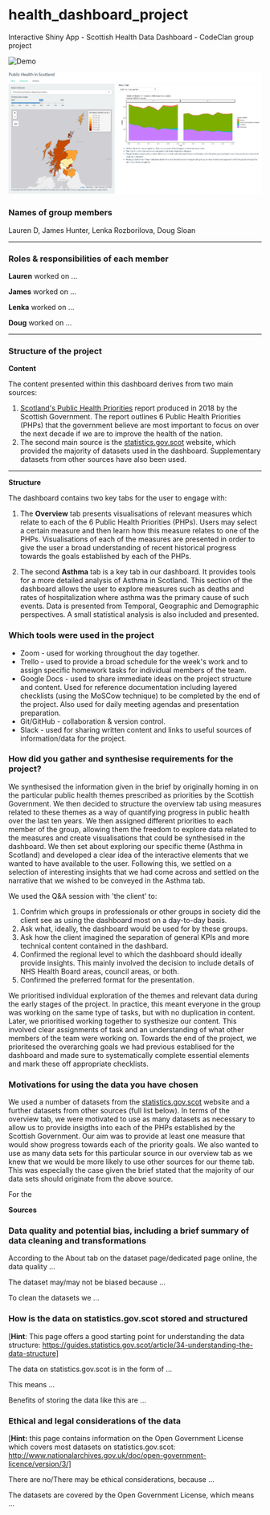 # health_dashboard_project
Interactive Shiny App - Scottish Health Data Dashboard - CodeClan group project

![Demo](https://github.com/LenkaRo/health_dashboard_project/blob/main/descriptions/readme_prntscrs/Screen%20Recording%202021-02-01%20at%2014.30.19.gif)

![](descriptions/readme_prntscrs/image.png)

### Names of group members

Lauren D, James Hunter, Lenka Rozborilova, Doug Sloan

----------

### Roles & responsibilities of each member

**Lauren** worked on ...

**James** worked on ...

**Lenka** worked on ...

**Doug** worked on ...

----------

### Structure of the project

**Content**

The content presented within this dashboard derives from two main sources:

1. [Scotland's Public Health Priorities](https://www.gov.scot/binaries/content/documents/govscot/publications/corporate-report/2018/06/scotlands-public-health-priorities/documents/00536757-pdf/00536757-pdf/govscot%3Adocument/00536757.pdf) report produced in 2018 by the Scottish Government. The report outlines 6 Public Health Priorities (PHPs) that the government believe are most important to focus on over the next decade if we are to improve the health of the nation.
2. The second main source is the [statistics.gov.scot](https://statistics.gov.scot/home) website, which provided the majority of datasets used in the dashboard. Supplementary datasets from other sources have also been used.  


----------

**Structure**

The dashboard contains two key tabs for the user to engage with:

1. The **Overview** tab presents visualisations of relevant measures which relate to each of the 6 Public Health Priorities (PHPs). Users may select a certain measure and then learn how this measure relates to one of the PHPs. Visualisations of each of the measures are presented in order to give the user a broad understanding of recent historical progress towards the goals established by each of the PHPs.

2. The second **Asthma** tab is a key tab in our dashboard. It provides tools for a more detailed analysis of Asthma in Scotland. This section of the dashboard allows the user to explore measures such as deaths and rates of hospitalization where asthma was the primary cause of such events. Data is presented from Temporal, Geographic and Demographic perspectives. A small statistical analysis is also included and presented.

### Which tools were used in the project

* Zoom - used for working throughout the day together. 
* Trello - used to provide a broad schedule for the week's work and to assign specific homework tasks for individual members of the team.
* Google Docs - used to share immediate ideas on the project structure and content. Used for reference documentation including layered checklists (using the MoSCow technique) to be completed by the end of the project. Also used for daily meeting agendas and presentation preparation.
* Git/GitHub - collaboration & version control.
* Slack - used for sharing written content and links to useful sources of information/data for the project.

### How did you gather and synthesise requirements for the project?

We synthesised the information given in the brief by originally homing in on the particular public health themes prescribed as priorities by the Scottish Government. We then decided to structure the overview tab using measures related to these themes as a way of quantifying progress in public health over the last ten years. We then assigned different priorities to each member of the group, allowing them the freedom to explore data related to the measures and create visualisations that could be synthesised in the dashboard. We then set about exploring our specific theme (Asthma in Scotland) and developed a clear idea of the interactive elements that we wanted to have available to the user. Following this, we settled on a selection of interesting insights that we had come across and settled on the narrative that we wished to be conveyed in the Asthma tab.

We used the Q&A session with 'the client' to:

1. Confrim which groups in professionals or other groups in society did the client see as using the dashboard most on a day-to-day basis.
2. Ask what, ideally, the dashboard would be used for by these groups.
3. Ask how the client imagined the separation of general KPIs and more technical content contained in the dashbard. 
4. Confirmed the regional level to which the dashboard should ideally provide insights. This mainly involved the decision to include details of NHS Health Board areas, council areas, or both.
5. Confirmed the preferred format for the presentation. 


We prioritised individual exploration of the themes and relevant data during the early stages of the project. In practice, this meant everyone in the group was working on the same type of tasks, but with no duplication in content. Later, we prioritised working together to systhesize our content. This involved clear assignments of task and an understanding of what other members of the team were working on. Towards the end of the project, we prioritesed the overarching goals we had previous establised for the dashboard and made sure to systematically complete essential elements and mark these off appropriate checklists.

### Motivations for using the data you have chosen

We used a number of datasets from the [statistics.gov.scot](https://statistics.gov.scot/home) website and a further datasets from other sources (full list below). In terms of the overview tab, we were motivated to use as many datasets as necessary to allow us to provide insigths into each of the PHPs established by the Scottish Government. Our aim was to provide at least one measure that would show progress towards each of the priority goals. We also wanted to use as many data sets for this particular source in our overview tab as we knew that we would be more likely to use other sources for our theme tab. This was especially the case given the brief stated that the majority of our data sets should originate from the above source.

For the 



**Sources**

### Data quality and potential bias, including a brief summary of data cleaning and transformations

According to the About tab on the dataset page/dedicated page online, the data quality ...

The dataset may/may not be biased because ...

To clean the datasets we ...

### How is the data on statistics.gov.scot stored and structured

[**Hint**: This page offers a good starting point for understanding the data structure: https://guides.statistics.gov.scot/article/34-understanding-the-data-structure]

The data on statistics.gov.scot is in the form of ...

This means ...

Benefits of storing the data like this are ...

### Ethical and legal considerations of the data

[**Hint:** this page contains information on the Open Government License which covers most datasets on statistics.gov.scot: http://www.nationalarchives.gov.uk/doc/open-government-licence/version/3/]

There are no/There may be ethical considerations, because ...

The datasets are covered by the Open Government License, which means ...
